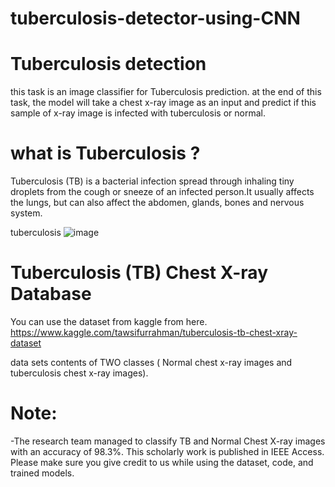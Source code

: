 # tuberculosis-detector-using-CNN
# Tuberculosis detection
this task is an image classifier for Tuberculosis prediction. at the end of this task, the model will take a chest x-ray image as an input and predict if this sample of x-ray image is infected with tuberculosis or normal.

# what is Tuberculosis ?
Tuberculosis (TB) is a bacterial infection spread through inhaling tiny droplets from the cough or sneeze of an infected person.It usually affects the lungs, but can also affect the abdomen, glands, bones and nervous system.


tuberculosis
![image](https://user-images.githubusercontent.com/78665241/143688117-8c868275-dc78-454e-aad6-d5ba95741969.png)


# Tuberculosis (TB) Chest X-ray Database
You can use the dataset from kaggle from here. https://www.kaggle.com/tawsifurrahman/tuberculosis-tb-chest-xray-dataset

data sets contents of TWO classes ( Normal chest x-ray images and tuberculosis chest x-ray images).

# Note: 
 -The research team managed to classify TB and Normal Chest X-ray images with an accuracy of 98.3%. This scholarly work is published in IEEE Access. Please make sure you give credit to us while using the dataset, code, and trained models.
